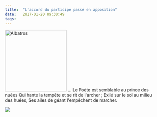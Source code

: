```yaml
---
title:  "L'accord du participe passé en apposition"
date:   2017-01-20 09:30:49
tags:   
---
```


<img src="/collateral/images/2017-01-albatros.jpg" alt="Albatros" style="width: 200px;"/>
...  
Le Poète est semblable au prince des nuées
Qui hante la tempête et se rit de l'archer ;
Exilé sur le sol au milieu des huées,
Ses ailes de géant l'empêchent de marcher.


![](/collateral/images/2017-01-anacolutheC.jpeg)
